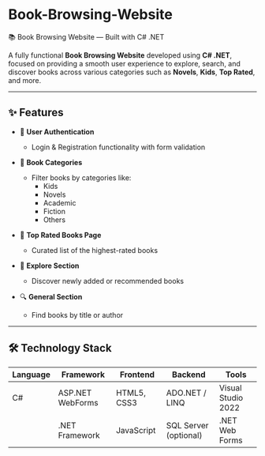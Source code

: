 # Book-Browsing-Website

📚 Book Browsing Website — Built with C# .NET

A fully functional **Book Browsing Website** developed using **C# .NET**, focused on providing a smooth user experience to explore, search, and discover books across various categories such as **Novels**, **Kids**, **Top Rated**, and more.

---

## ✨ Features

- 🔐 **User Authentication**
  - Login & Registration functionality with form validation

    
- 📖 **Book Categories**
  - Filter books by categories like:
    - Kids
    - Novels
    - Academic
    - Fiction
    - Others
      
- 🌟 **Top Rated Books Page**
  - Curated list of the highest-rated books
    
- 🧭 **Explore Section**
  - Discover newly added or recommended books
    
- 🔍 **General Section**
  - Find books by title or author 

---

## 🛠️ Technology Stack

| Language      | Framework        | Frontend          | Backend         | Tools              |
|---------------|------------------|-------------------|------------------|---------------------|
| C#            | ASP.NET WebForms | HTML5, CSS3       | ADO.NET / LINQ   | Visual Studio 2022 |
|               | .NET Framework   | JavaScript        | SQL Server (optional) | .NET Web Forms      |


